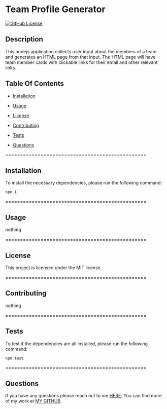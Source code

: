 # Team Profile Generator
[![GitHub License](https://img.shields.io/badge/license-MIT-blue.svg)](https://opensource.org/licenses/MIT)

## Description

This nodejs application collects user input about the members of a team and generates an HTML page from that input. The HTML page will have team member cards with clickable links for their email and other relevant links.

  ## Table Of Contents

* [Installation](#!installation)

* [Usage](#usage)

* [License](#license)

* [Contributing](#contributing)

* [Tests](#tests)

* [Questions](#questions)

================================================

## Installation

To install the necessary dependencies, please run the following command:

```
npm i
```

================================================

## Usage

nothing

================================================

## License

This project is licensed under the MIT license.

================================================

## Contributing

nothing

================================================

## Tests

To test if the dependencies are all installed, please run the following command:

```
npm test
```

================================================

## Questions

If you have any questions please reach out to me [HERE](mailto:josh@joshwatkins.photo). You can find more of my work at [MY GITHUB](https://www.github.com/joshuakwatkins/).


